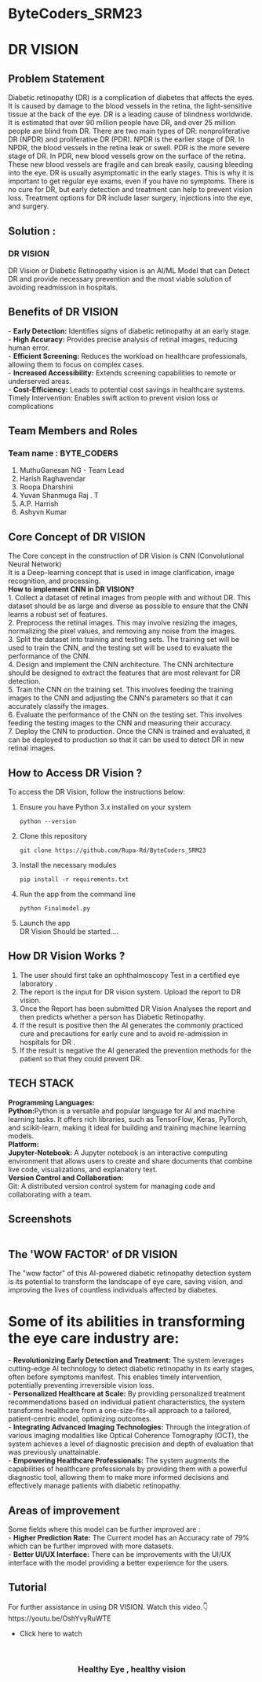 # ByteCoders_SRM23
# DR VISION 
<h2> Problem Statement</h2>
Diabetic retinopathy (DR) is a complication of diabetes that affects the eyes. It is caused by damage to the blood vessels in the retina, the light-sensitive tissue at the back of the eye. DR is a leading cause of blindness worldwide. It is estimated that over 90 million people have DR, and over 25 million people are blind from DR. There are two main types of DR: nonproliferative DR (NPDR) and proliferative DR (PDR). NPDR is the earlier stage of DR. In NPDR, the blood vessels in the retina leak or swell. PDR is the more severe stage of DR. In PDR, new blood vessels grow on the surface of the retina. These new blood vessels are fragile and can break easily, causing bleeding into the eye. DR is usually asymptomatic in the early stages. This is why it is important to get regular eye exams, even if you have no symptoms. There is no cure for DR, but early detection and treatment can help to prevent vision loss. Treatment options for DR include laser surgery, injections into the eye, and surgery.<br>

<h2> Solution :</h2>
<h3> DR VISION </h3>
DR Vision or Diabetic Retinopathy vision is an AI/ML Model that can Detect DR and provide necessary prevention and the most viable solution of avoiding readmission in hospitals.
<h2> Benefits of DR VISION </h2>
- <b>Early Detection:</b> Identifies signs of diabetic retinopathy at an early stage.<br>
- <b>High Accuracy:</b> Provides precise analysis of retinal images, reducing human error.<br>
- <b>Efficient Screening:</b> Reduces the workload on healthcare professionals, allowing them to focus on complex cases.<br>
- <b>Increased Accessibility:</b> Extends screening capabilities to remote or underserved areas.<br>
- <b>Cost-Efficiency:</b> Leads to potential cost savings in healthcare systems.
Timely Intervention: Enables swift action to prevent vision loss or complications<br>
<h2> Team Members and Roles</h2>
<h3> Team name : BYTE_CODERS </h3>
<ol>
  <li> MuthuGanesan NG - Team Lead</li>
  <li> Harish Raghavendar </li>
  <li> Roopa Dharshini</li>
  <li> Yuvan Shanmuga Raj . T </li>
  <li> A.P. Harrish </li>
  <li> Ashyvn Kumar</li>
</ol>
<h2> Core Concept of DR VISION </h2>
The Core concept in the construction of DR Vision is CNN (Convolutional Neural Network)<br>
It is a Deep-learning concept that is used in image clarification, image recognition, and processing.<br>
<b>How to implement CNN in DR VISION?</b> <br>
1.	Collect a dataset of retinal images from people with and without DR. This dataset should be as large and diverse as possible to ensure that the CNN learns a robust set of features.<br>
2.	Preprocess the retinal images. This may involve resizing the images, normalizing the pixel values, and removing any noise from the images.<br>
3.	Split the dataset into training and testing sets. The training set will be used to train the CNN, and the testing set will be used to evaluate the performance of the CNN.<br>
4.	Design and implement the CNN architecture. The CNN architecture should be designed to extract the features that are most relevant for DR detection.<br>
5.	Train the CNN on the training set. This involves feeding the training images to the CNN and adjusting the CNN's parameters so that it can accurately classify the images.<br>
6.	Evaluate the performance of the CNN on the testing set. This involves feeding the testing images to the CNN and measuring their accuracy.<br>
7.	Deploy the CNN to production. Once the CNN is trained and evaluated, it can be deployed to production so that it can be used to detect DR in new retinal images.<br>


  <h2> How to Access DR Vision ? </h2>
  To access the DR Vision, follow the instructions below:
<ol>
<li> Ensure you have Python 3.x installed on your system </li>

    python --version

<li> Clone this repository </li>

    git clone https://github.com/Rupa-Rd/ByteCoders_SRM23


<li> Install the necessary modules </li>

    pip install -r requirements.txt

<li> Run the app from the command line </li>

    python Finalmodel.py

<li> Launch the app </li>
    DR Vision Should be started....
</ol>

<h2> How DR Vision Works ?  </h2>
  <ol>
    <li> The user should first take an ophthalmoscopy Test in a certified eye laboratory .</li>
    <li> The report is the input for DR vision system. Upload the report to DR vision.</li>
    <li> Once the Report has been submitted DR Vision Analyses the report and then predicts whether a person has Diabetic Retinopathy.   </li>
    	<li>If the result is positive then the AI generates the commonly practiced cure and precautions for early cure and to avoid re-admission in hospitals for DR .</li>
	<li>If the result is negative the AI generated the prevention methods for the patient so that they could prevent DR.</li>
  </ol>  
  <h2> TECH STACK </h2>
 <b> Programming Languages:</b><br>
<b>Python:</b>Python is a versatile and popular language for AI and machine learning tasks. It offers rich libraries, such as TensorFlow, Keras, PyTorch, and scikit-learn, making it ideal for building and training machine learning models.<br>
<b>Platform:</b><br>
<b>Jupyter-Notebook:</b> A Jupyter notebook is an interactive computing environment that allows users to create and share documents that combine live code, visualizations, and explanatory text.<br>
<b>Version Control and Collaboration:</b><br>
Git: A distributed version control system for managing code and collaborating with a team.<br>
<h2> Screenshots </h2>
<img src=""D:\harish desktop\OneDrive\Desktop\Screenshot 2023-10-22 092553.png""></img><br>

<h2> The 'WOW FACTOR' of DR VISION </h2>
The "wow factor" of this AI-powered diabetic retinopathy detection system is its potential to transform the landscape of eye care, saving vision, and improving the lives of countless individuals affected by diabetes.

<h1>Some of its abilities in transforming the eye care industry are:</h1>
- <b>Revolutionizing Early Detection and Treatment:</b>
  The system leverages cutting-edge AI technology to detect diabetic retinopathy in its early stages, often before symptoms manifest. This enables timely intervention, potentially preventing irreversible vision loss.<br>
- <b>Personalized Healthcare at Scale:</b>
  By providing personalized treatment recommendations based on individual patient characteristics, the system transforms healthcare from a one-size-fits-all approach to a tailored, patient-centric model, optimizing outcomes.<br>
- <b>Integrating Advanced Imaging Technologies:</b>
  Through the integration of various imaging modalities like Optical Coherence Tomography (OCT), the system achieves a level of diagnostic precision and depth of evaluation that was previously unattainable.<br>
- <b>Empowering Healthcare Professionals:</b>
  The system augments the capabilities of healthcare professionals by providing them with a powerful diagnostic tool, allowing them to make more informed decisions and effectively manage patients with diabetic retinopathy.<br>
<h2>Areas of improvement</h2>
  Some fields where this model can be further improved are :<br>
- <b>Higher Prediction Rate:</b> The Current model has an Accuracy rate of 79% which can be further improved with more datasets.<br>
- <b>Better UI/UX Interface:</b> There can be improvements with the UI/UX interface with the model providing a better experience for the users.
<h2>Tutorial </h2>
For further assistance in using DR VISION. Watch this video.👇
https://youtu.be/OshYvyRuWTE

<ul><li>Click here to watch </li></ul>

<br>
<h3><b><center> Healthy Eye , healthy vision </center></b></h3>
